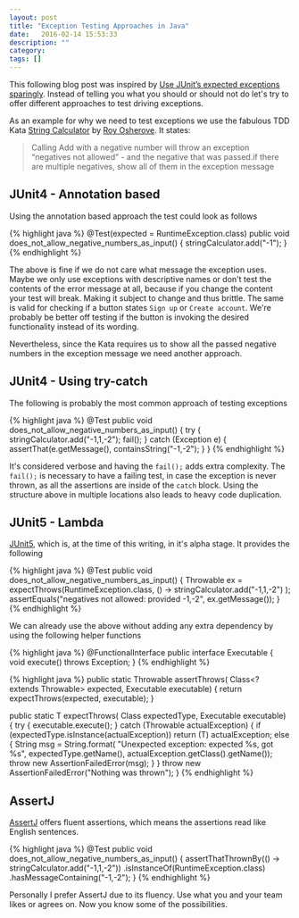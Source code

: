 ```yaml
---
layout: post
title: "Exception Testing Approaches in Java"
date:   2016-02-14 15:53:33
description: ""
category:
tags: []
---
```

This following blog post was inspired by [Use JUnit’s expected exceptions sparingly](http://blog.jooq.org/2016/01/20/use-junits-expected-exceptions-sparingly/). Instead of telling you what you should or should not do let's try to offer different approaches to test driving exceptions.

As an example for why we need to test exceptions we use the fabulous TDD Kata [String Calculator](http://osherove.com/tdd-kata-1/) by [Roy Osherove](https://twitter.com/royosherove). It states:

> Calling Add with a negative number will throw an exception “negatives not allowed” - and the negative that was passed.if there are multiple negatives, show all of them in the exception message

## JUnit4 - Annotation based
Using the annotation based approach the test could look as follows

{% highlight java %}
@Test(expected = RuntimeException.class)
public void does_not_allow_negative_numbers_as_input() {
  stringCalculator.add("-1");
}
{% endhighlight %}

The above is fine if we do not care what message the exception uses. Maybe we only use exceptions with descriptive names or don't test the contents of the error message at all, because if you change the content your test will break. Making it subject to change and thus brittle. The same is valid for checking if a button states `Sign up` or `Create account`. We're probably be better off testing if the button is invoking the desired functionality instead of its wording.

Nevertheless, since the Kata requires us to show all the passed negative numbers in the exception message we need another approach.

## JUnit4 - Using try-catch
The following is probably the most common approach of testing exceptions

{% highlight java %}
@Test
public void does_not_allow_negative_numbers_as_input() {
  try {
    stringCalculator.add("-1,1,-2");
    fail();
  } catch (Exception e) {
    assertThat(e.getMessage(), containsString("-1,-2");
  }
}
{% endhighlight %}

It's considered verbose and having the `fail();` adds extra complexity. The `fail();` is necessary to have a failing test, in case the exception is never thrown, as all the assertions are inside of the `catch` block. Using the structure above in multiple locations also leads to heavy code duplication.

## JUnit5 - Lambda
[JUnit5](https://github.com/junit-team/junit5), which is, at the time of this writing, in it's alpha stage. It provides the following

{% highlight java %}
@Test
public void does_not_allow_negative_numbers_as_input() {
  Throwable ex = expectThrows(RuntimeException.class, () ->
    stringCalculator.add("-1,1,-2")
  );
  assertEquals("negatives not allowed: provided -1,-2",
    ex.getMessage());
}
{% endhighlight %}

We can already use the above without adding any extra dependency by using the following helper functions

{% highlight java %}
@FunctionalInterface
public interface Executable {
  void execute() throws Exception;
}
{% endhighlight %}

{% highlight java %}
public static Throwable assertThrows(
  Class<? extends Throwable> expected, Executable executable) {
    return expectThrows(expected, executable);
}

public static <T extends Throwable> T expectThrows(
  Class<T> expectedType, Executable executable) {
  try {
    executable.execute();
  } catch (Throwable actualException) {
    if (expectedType.isInstance(actualException))
      return (T) actualException;
    else {
      String msg = String.format(
      "Unexpected exception: expected %s, got %s",
              expectedType.getName(),
              actualException.getClass().getName());
      throw new AssertionFailedError(msg);
    }
  }
  throw new AssertionFailedError("Nothing was thrown");
}
{% endhighlight %}

## AssertJ
[AssertJ](http://joel-costigliola.github.io/assertj/index.html) offers fluent assertions, which means the assertions read like English sentences.

{% highlight java %}
@Test
public void does_not_allow_negative_numbers_as_input() {
  assertThatThrownBy(() -> stringCalculator.add("-1,1,-2"))
    .isInstanceOf(RuntimeException.class)
    .hasMessageContaining("-1,-2");
}
{% endhighlight %}

Personally I prefer AssertJ due to its fluency. Use what you and your team likes or agrees on. Now you know some of the possibilities.
